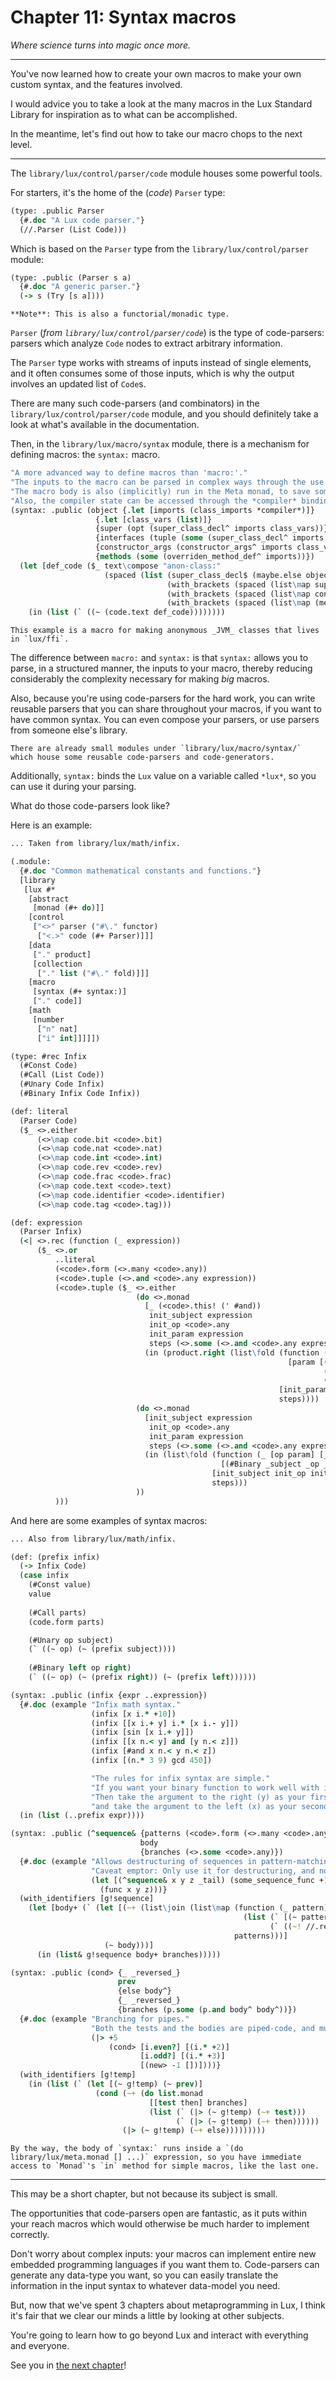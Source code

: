 # Chapter 11: Syntax macros

_Where science turns into magic once more._

---

You've now learned how to create your own macros to make your own custom syntax, and the features involved.

I would advice you to take a look at the many macros in the Lux Standard Library for inspiration as to what can be accomplished.

In the meantime, let's find out how to take our macro chops to the next level.

---

The `library/lux/control/parser/code` module houses some powerful tools.

For starters, it's the home of the (_code_) `Parser` type:

```clojure
(type: .public Parser
  {#.doc "A Lux code parser."}
  (//.Parser (List Code)))
```

Which is based on the `Parser` type from the `library/lux/control/parser` module:

```clojure
(type: .public (Parser s a)
  {#.doc "A generic parser."}
  (-> s (Try [s a])))
```

	**Note**: This is also a functorial/monadic type.

`Parser` (_from `library/lux/control/parser/code`_) is the type of code-parsers: parsers which analyze `Code` nodes to extract arbitrary information.

The `Parser` type works with streams of inputs instead of single elements, and it often consumes some of those inputs, which is why the output involves an updated list of `Code`s.

There are many such code-parsers (and combinators) in the `library/lux/control/parser/code` module, and you should definitely take a look at what's available in the documentation.

Then, in the `library/lux/macro/syntax` module, there is a mechanism for defining macros: the `syntax:` macro.

```clojure
"A more advanced way to define macros than 'macro:'."
"The inputs to the macro can be parsed in complex ways through the use of syntax parsers."
"The macro body is also (implicitly) run in the Meta monad, to save some typing."
"Also, the compiler state can be accessed through the *compiler* binding."
(syntax: .public (object {.let [imports (class_imports *compiler*)]}
                   {.let [class_vars (list)]}
                   {super (opt (super_class_decl^ imports class_vars))}
                   {interfaces (tuple (some (super_class_decl^ imports class_vars)))}
                   {constructor_args (constructor_args^ imports class_vars)}
                   {methods (some (overriden_method_def^ imports))})
  (let [def_code ($_ text\compose "anon-class:"
                     (spaced (list (super_class_decl$ (maybe.else object_super_class super))
                                   (with_brackets (spaced (list\map super_class_decl$ interfaces)))
                                   (with_brackets (spaced (list\map constructor_arg$ constructor_args)))
                                   (with_brackets (spaced (list\map (method_def$ id) methods))))))]
    (in (list (` ((~ (code.text def_code))))))))
```

	This example is a macro for making anonymous _JVM_ classes that lives in `lux/ffi`.

The difference between `macro:` and `syntax:` is that `syntax:` allows you to parse, in a structured manner, the inputs to your macro, thereby reducing considerably the complexity necessary for making _big_ macros.

Also, because you're using code-parsers for the hard work, you can write reusable parsers that you can share throughout your macros, if you want to have common syntax. You can even compose your parsers, or use parsers from someone else's library.

	There are already small modules under `library/lux/macro/syntax/` which house some reusable code-parsers and code-generators.

Additionally, `syntax:` binds the `Lux` value on a variable called `*lux*`, so you can use it during your parsing.

What do those code-parsers look like?

Here is an example:

```clojure
... Taken from library/lux/math/infix.

(.module:
  {#.doc "Common mathematical constants and functions."}
  [library
   [lux #*
    [abstract
     [monad (#+ do)]]
    [control
     ["<>" parser ("#\." functor)
      ["<.>" code (#+ Parser)]]]
    [data
     ["." product]
     [collection
      ["." list ("#\." fold)]]]
    [macro
     [syntax (#+ syntax:)]
     ["." code]]
    [math
     [number
      ["n" nat]
      ["i" int]]]]])

(type: #rec Infix
  (#Const Code)
  (#Call (List Code))
  (#Unary Code Infix)
  (#Binary Infix Code Infix))

(def: literal
  (Parser Code)
  ($_ <>.either
      (<>\map code.bit <code>.bit)
      (<>\map code.nat <code>.nat)
      (<>\map code.int <code>.int)
      (<>\map code.rev <code>.rev)
      (<>\map code.frac <code>.frac)
      (<>\map code.text <code>.text)
      (<>\map code.identifier <code>.identifier)
      (<>\map code.tag <code>.tag)))

(def: expression
  (Parser Infix)
  (<| <>.rec (function (_ expression))
      ($_ <>.or
          ..literal
          (<code>.form (<>.many <code>.any))
          (<code>.tuple (<>.and <code>.any expression))
          (<code>.tuple ($_ <>.either
                            (do <>.monad
                              [_ (<code>.this! (' #and))
                               init_subject expression
                               init_op <code>.any
                               init_param expression
                               steps (<>.some (<>.and <code>.any expression))]
                              (in (product.right (list\fold (function (_ [op param] [subject [_subject _op _param]])
                                                              [param [(#Binary _subject _op _param)
                                                                      (` and)
                                                                      (#Binary subject op param)]])
                                                            [init_param [init_subject init_op init_param]]
                                                            steps))))
                            (do <>.monad
                              [init_subject expression
                               init_op <code>.any
                               init_param expression
                               steps (<>.some (<>.and <code>.any expression))]
                              (in (list\fold (function (_ [op param] [_subject _op _param])
                                               [(#Binary _subject _op _param) op param])
                                             [init_subject init_op init_param]
                                             steps)))
                            ))
          )))
```

And here are some examples of syntax macros:

```clojure
... Also from library/lux/math/infix.

(def: (prefix infix)
  (-> Infix Code)
  (case infix
    (#Const value)
    value
    
    (#Call parts)
    (code.form parts)

    (#Unary op subject)
    (` ((~ op) (~ (prefix subject))))
    
    (#Binary left op right)
    (` ((~ op) (~ (prefix right)) (~ (prefix left))))))

(syntax: .public (infix {expr ..expression})
  {#.doc (example "Infix math syntax."
                  (infix [x i.* +10])
                  (infix [[x i.+ y] i.* [x i.- y]])
                  (infix [sin [x i.+ y]])
                  (infix [[x n.< y] and [y n.< z]])
                  (infix [#and x n.< y n.< z])
                  (infix [(n.* 3 9) gcd 450])

                  "The rules for infix syntax are simple."
                  "If you want your binary function to work well with it."
                  "Then take the argument to the right (y) as your first argument,"
                  "and take the argument to the left (x) as your second argument.")}
  (in (list (..prefix expr))))
```

```clojure
(syntax: .public (^sequence& {patterns (<code>.form (<>.many <code>.any))}
                             body
                             {branches (<>.some <code>.any)})
  {#.doc (example "Allows destructuring of sequences in pattern-matching expressions."
                  "Caveat emptor: Only use it for destructuring, and not for testing values within the sequences."
                  (let [(^sequence& x y z _tail) (some_sequence_func +1 +2 +3)]
                    (func x y z)))}
  (with_identifiers [g!sequence]
    (let [body+ (` (let [(~+ (list\join (list\map (function (_ pattern)
                                                    (list (` [(~ pattern) (~ g!sequence)])
                                                          (` ((~! //.result) (~ g!sequence)))))
                                                  patterns)))]
                     (~ body)))]
      (in (list& g!sequence body+ branches)))))
```

```clojure
(syntax: .public (cond> {_ _reversed_}
                        prev
                        {else body^}
                        {_ _reversed_}
                        {branches (p.some (p.and body^ body^))})
  {#.doc (example "Branching for pipes."
                  "Both the tests and the bodies are piped-code, and must be given inside a tuple."
                  (|> +5
                      (cond> [i.even?] [(i.* +2)]
                             [i.odd?] [(i.* +3)]
                             [(new> -1 [])])))}
  (with_identifiers [g!temp]
    (in (list (` (let [(~ g!temp) (~ prev)]
                   (cond (~+ (do list.monad
                               [[test then] branches]
                               (list (` (|> (~ g!temp) (~+ test)))
                                     (` (|> (~ g!temp) (~+ then))))))
                         (|> (~ g!temp) (~+ else)))))))))
```

	By the way, the body of `syntax:` runs inside a `(do library/lux/meta.monad [] ...)` expression, so you have immediate access to `Monad`'s `in` method for simple macros, like the last one.

---

This may be a short chapter, but not because its subject is small.

The opportunities that code-parsers open are fantastic, as it puts within your reach macros which would otherwise be much harder to implement correctly.

Don't worry about complex inputs: your macros can implement entire new embedded programming languages if you want them to.
Code-parsers can generate any data-type you want, so you can easily translate the information in the input syntax to whatever data-model you need.

But, now that we've spent 3 chapters about metaprogramming in Lux, I think it's fair that we clear our minds a little by looking at other subjects.

You're going to learn how to go beyond Lux and interact with everything and everyone.

See you in [the next chapter](chapter_12.md)!


